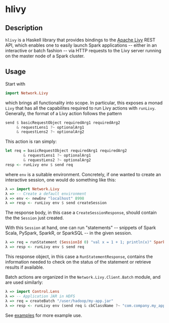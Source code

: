 # hlivy
## Description
`hlivy` is a Haskell library that provides bindings to the [Apache Livy](https://livy.incubator.apache.org/) REST API, which enables one to easily launch Spark applications -- either in an interactive or batch fashion -- via HTTP requests to the Livy server running on the master node of a Spark cluster.

## Usage
Start with

``` haskell
import Network.Livy
```

which brings all functionality into scope.  In particular, this exposes a monad `Livy` that has all the capabilites required to run Livy actions with `runLivy`.  Generally, the format of a Livy action follows the pattern

``` haskell
send $ basicRequestObject requiredArg1 requiredArg2
     & requestLens1 ?~ optionalArg1
     & requestLens2 ?~ optionalArg2
```

This action is ran simply:

``` haskell
let req = basicRequestObject requiredArg1 requiredArg2
        & requestLens1 ?~ optionalArg1
        & requestLens2 ?~ optionalArg2
resp <- runLivy env $ send req
```

where `env` is a suitable environment. Concretely, if one wanted to create an interactive session, one would do something like this:

``` haskell
λ => import Network.Livy
λ => -- Create a default environment
λ => env <- newEnv "localhost" 8998
λ => resp <- runLivy env $ send createSession
```

The response body, in this case a `CreateSessionResponse`, should contain the the `Session` just created.

With this `Session` at hand, one can run "statements" -- snippets of Spark Scala, PySpark, SparkR, or SparkSQL -- in the given session.

``` haskell
λ => req = runStatement (SessionId 0) "val x = 1 + 1; println(x)" SparkSession
λ => resp <- runLivy env $ send req
```

This response object, in this case a `RunStatementResponse`, contains the information needed to check on the status of the statement or retrieve results if available.

Batch actions are organized in the `Network.Livy.Client.Batch` module, and are used similarly:

``` haskell
λ => import Control.Lens
λ => -- Application JAR in HDFS
λ => req = createBatch "/user/hadoop/my-app.jar"
λ => resp <- runLivy env (send req & cbClassName ?~ "com.company.my_app" ?~ cbExecutorCores ?~ 4)
```
See [examples](examples/) for more example use.
